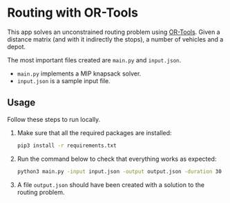 # Routing with OR-Tools

This app solves an unconstrained routing problem using [OR-Tools][or-tools]. Given a distance
matrix (and with it indirectly the stops), a number of vehicles and a depot.

The most important files created are `main.py` and `input.json`.

* `main.py` implements a MIP knapsack solver.
* `input.json` is a sample input file.

## Usage

Follow these steps to run locally.

1. Make sure that all the required packages are installed:

    ```bash
    pip3 install -r requirements.txt
    ```

1. Run the command below to check that everything works as expected:

    ```bash
    python3 main.py -input input.json -output output.json -duration 30
    ```

1. A file `output.json` should have been created with a solution to the routing problem. 

[or-tools]: https://developers.google.com/optimization
